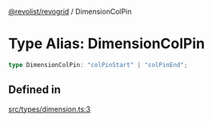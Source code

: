 [@revolist/revogrid](README.md) / DimensionColPin

# Type Alias: DimensionColPin

```ts
type DimensionColPin: "colPinStart" | "colPinEnd";
```

## Defined in

[src/types/dimension.ts:3](https://github.com/revolist/revogrid/blob/f56bf50e3d2048c8d7f3081240be2216cdbe01d4/src/types/dimension.ts#L3)
